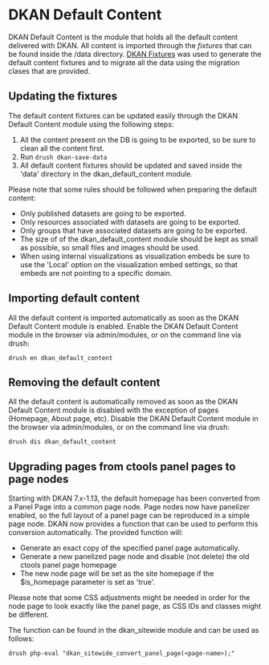 # DKAN Default Content

DKAN Default Content is the module that holds all the default content delivered with DKAN. All content is
imported through the _fixtures_ that can be found inside the /data directory. [DKAN Fixtures](https://github.com/NuCivic/dkan/tree/7.x-1.x/modules/dkan/dkan_fixtures) was used to generate
the default content fixtures and to migrate all the data using the migration clases that are provided.

## Updating the fixtures

The default content fixtures can be updated easily through the DKAN Default Content module using the following steps:

1. All the content present on the DB is going to be exported, so be sure to clean all the content first.
2. Run ```drush dkan-save-data```
3. All default content fixtures should be updated and saved inside the 'data' directory in the dkan_default_content module.

Please note that some rules should be followed when preparing the default content:

* Only published datasets are going to be exported.
* Only resources associated with datasets are going to be exported.
* Only groups that have associated datasets are going to be exported.
* The size of of the dkan_default_content module should be kept as small as possible, so small files and images should be used.
* When using internal visualizations as visualization embeds be sure to use the 'Local' option on the visualization embed settings, so that embeds are not pointing to a specific domain.

## Importing default content

All the default content is imported automatically as soon as the DKAN Default Content module is enabled. Enable the DKAN Default Content module in the browser via admin/modules, or on the command line via drush:

```drush en dkan_default_content```

## Removing the default content

All the default content is automatically removed as soon as the DKAN Default Content module is disabled
with the exception of pages (Homepage, About page, etc). Disable the DKAN Default Content module in the browser via admin/modules, or on the command line via drush:

```drush dis dkan_default_content```

## Upgrading pages from ctools panel pages to page nodes

Starting with DKAN 7.x-1.13, the default homepage has been converted from a Panel Page into a common page node. Page nodes now have panelizer enabled, so the full layout of a panel page can be reproduced in a simple page node. DKAN now provides a function that can be used to perform this conversion automatically. The provided function will:

- Generate an exact copy of the specified panel page automatically.
- Generate a new panelized page node and disable (not delete) the old ctools panel page homepage
- The new node page will be set as the site homepage if the $is_homepage parameter is set as 'true'.

Please note that some CSS adjustments might be needed in order for the node page to look exactly like the panel page, as CSS IDs and classes might be different.

The function can be found in the dkan_sitewide module and can be used as follows:

```drush php-eval "dkan_sitewide_convert_panel_page(<page-name>);"```
